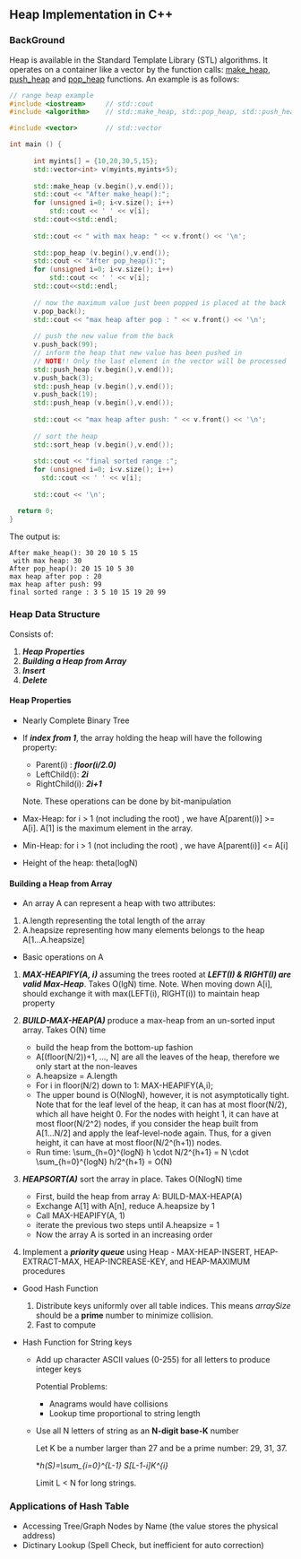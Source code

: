 Heap Implementation in C++ 
------------

### BackGround
Heap is available in the Standard Template Library (STL) algorithms. It operates on a container like a vector by the function calls: [make_heap][1], [push_heap][2] and [pop_heap][3] functions. An example is as follows:

~~~ cpp
// range heap example
#include <iostream>     // std::cout
#include <algorithm>    // std::make_heap, std::pop_heap, std::push_heap, std::sort_heap

#include <vector>       // std::vector

int main () {
	
	  int myints[] = {10,20,30,5,15};
	  std::vector<int> v(myints,myints+5);
	
	  std::make_heap (v.begin(),v.end());
	  std::cout << "After make_heap():";
	  for (unsigned i=0; i<v.size(); i++)
		  std::cout << ' ' << v[i];
	  std::cout<<std::endl;
	  
	  std::cout << " with max heap: " << v.front() << '\n';
	
	  std::pop_heap (v.begin(),v.end()); 
	  std::cout << "After pop_heap():";
	  for (unsigned i=0; i<v.size(); i++)
		  std::cout << ' ' << v[i];
	  std::cout<<std::endl;
	  
	  // now the maximum value just been popped is placed at the back
	  v.pop_back();
	  std::cout << "max heap after pop : " << v.front() << '\n';
	
	  // push the new value from the back
	  v.push_back(99); 
	  // inform the heap that new value has been pushed in
  	  // NOTE!! Only the last element in the vector will be processed
	  std::push_heap (v.begin(),v.end());
	  v.push_back(3);
	  std::push_heap (v.begin(),v.end());
	  v.push_back(19);
	  std::push_heap (v.begin(),v.end());
	  
	  std::cout << "max heap after push: " << v.front() << '\n';
	
	  // sort the heap 
	  std::sort_heap (v.begin(),v.end());
	
	  std::cout << "final sorted range :";
	  for (unsigned i=0; i<v.size(); i++)
	    std::cout << ' ' << v[i];
	
	  std::cout << '\n';

  return 0;
}
~~~

The output is:

~~~
After make_heap(): 30 20 10 5 15
 with max heap: 30
After pop_heap(): 20 15 10 5 30
max heap after pop : 20
max heap after push: 99
final sorted range : 3 5 10 15 19 20 99
~~~



### Heap Data Structure

Consists of:

1. ***Heap Properties***
2. ***Building a Heap from Array***
3. ***Insert***
4. ***Delete***

#### Heap Properties

* Nearly Complete Binary Tree
* If ***index from 1***, the array holding the heap will have the following property:

	- Parent(i) : ***floor(i/2.0)***
	- LeftChild(i): ***2i***
	- RightChild(i): ***2i+1***
	
	Note. These operations can be done by bit-manipulation
	
* Max-Heap: for i > 1 (not including the root) , we have A[parent(i)] >= A[i]. A\[1\] is the maximum element in the array.
* Min-Heap: for i > 1 (not including the root) , we have A[parent(i)] <= A[i] 
* Height of the heap: theta(logN)


#### Building a Heap from Array

* An array A can represent a heap with two attributes:
1. A.length representing the total length of the array
2. A.heapsize representing how many elements belongs to the heap A[1...A.heapsize]

* Basic operations on A

1. ***MAX-HEAPIFY(A, i)*** assuming the trees rooted at ***LEFT(I) & RIGHT(I) are valid Max-Heap***. Takes O(lgN) time.
	Note. When moving down A[i], should exchange it with max(LEFT(i), RIGHT(i)) to maintain heap property

2. ***BUILD-MAX-HEAP(A)*** produce a max-heap from an un-sorted input array. Takes O(N) time
	- build the heap from the bottom-up fashion
	- A[(floor(N/2))+1, ..., N] are all the leaves of the heap, therefore we only start at the non-leaves
	- A.heapsize = A.length
	- For i in floor(N/2) down to 1:
		MAX-HEAPIFY(A,i);
	- The upper bound is O(NlogN), however, it is not asymptotically tight. Note that for the leaf level of the heap, it can has at most floor(N/2), which all have height 0. For the nodes with height 1, it can have at most floor(N/2^2) nodes, if you consider the heap built from A[1...N/2] and apply the leaf-level-node again. Thus, for a given height, it can have at most floor(N/2^(h+1)) nodes. 
	- Run time: \sum_{h=0}^{logN} h \cdot N/2^{h+1} = N \cdot \sum_{h=0}^{logN} h/2^{h+1} = O(N)
	

3. ***HEAPSORT(A)*** sort the array in place. Takes O(NlogN) time
	- First, build the heap from array A: BUILD-MAX-HEAP(A)
	- Exchange A\[1\] with A\[n\], reduce A.heapsize by 1
	- Call MAX-HEAPIFY(A, 1)
	- iterate the previous two steps until A.heapsize = 1
	- Now the array A is sorted in an increasing order

4. Implement a ***priority queue*** using Heap -  MAX-HEAP-INSERT, HEAP-EXTRACT-MAX, HEAP-INCREASE-KEY,
and HEAP-MAXIMUM procedures




* Good Hash Function

	1. Distribute keys uniformly over all table indices. This means *arraySize* should 
be a **prime** number to minimize collision.
	2. Fast to compute

* Hash Function for String keys

	- Add up character ASCII values (0-255) for all letters to produce integer keys

		Potential Problems:
		* Anagrams would have collisions
		* Lookup time proportional to string length
		
	- Use all N letters of string as an **N-digit base-K** number

		Let K be a number larger than 27 and be a prime number: 29, 31, 37.
		
		**h(S)=\sum_{i=0}^{L-1} S[L-1-i]*K^{i}**
		
		Limit L < N for long strings.
		


	


### Applications of Hash Table

* Accessing Tree/Graph Nodes by Name (the value stores the physical address)
* Dictinary Lookup (Spell Check, but inefficient for auto correction)



[1]: http://www.cplusplus.com/reference/algorithm/make_heap/
[2]: http://www.cplusplus.com/reference/algorithm/push_heap/
[3]: http://www.cplusplus.com/reference/algorithm/pop_heap/


